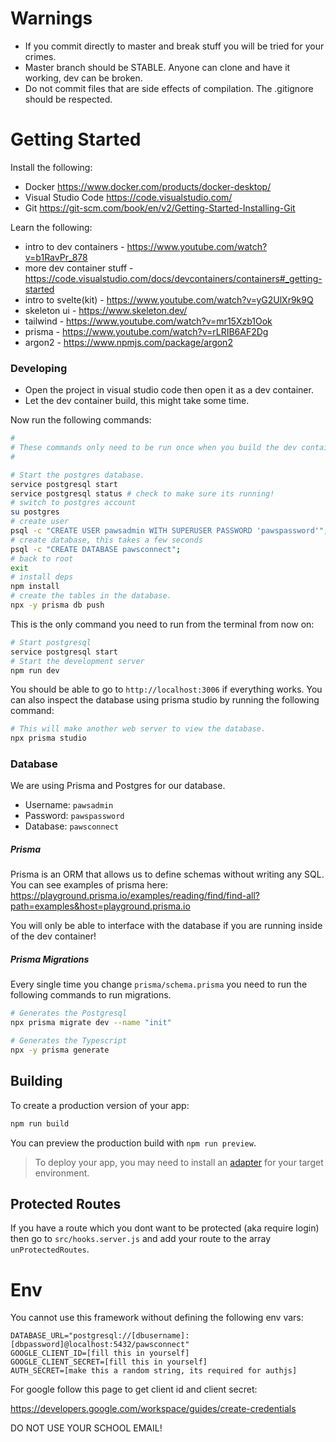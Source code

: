 # Warnings

- If you commit directly to master and break stuff you will be tried for your crimes.
- Master branch should be STABLE. Anyone can clone and have it working, dev can be broken.
- Do not commit files that are side effects of compilation. The .gitignore should be respected.

# Getting Started

Install the following:

- Docker https://www.docker.com/products/docker-desktop/
- Visual Studio Code https://code.visualstudio.com/
- Git https://git-scm.com/book/en/v2/Getting-Started-Installing-Git

Learn the following:

- intro to dev containers - https://www.youtube.com/watch?v=b1RavPr_878
- more dev container stuff - https://code.visualstudio.com/docs/devcontainers/containers#_getting-started
- intro to svelte(kit) - https://www.youtube.com/watch?v=yG2UlXr9k9Q
- skeleton ui - https://www.skeleton.dev/
- tailwind - https://www.youtube.com/watch?v=mr15Xzb1Ook
- prisma - https://www.youtube.com/watch?v=rLRIB6AF2Dg
- argon2 - https://www.npmjs.com/package/argon2

### Developing

- Open the project in visual studio code then open it as a dev container.
- Let the dev container build, this might take some time.

Now run the following commands:

```bash
#
# These commands only need to be run once when you build the dev container!!!
#

# Start the postgres database.
service postgresql start
service postgresql status # check to make sure its running!
# switch to postgres account
su postgres
# create user
psql -c "CREATE USER pawsadmin WITH SUPERUSER PASSWORD 'pawspassword'";
# create database, this takes a few seconds
psql -c "CREATE DATABASE pawsconnect";
# back to root
exit
# install deps
npm install
# create the tables in the database.
npx -y prisma db push
```

This is the only command you need to run from the terminal from now on:

```bash
# Start postgresql
service postgresql start
# Start the development server
npm run dev
```

You should be able to go to `http://localhost:3006` if everything works. You can also inspect the database using prisma studio by running the following command:

```bash
# This will make another web server to view the database.
npx prisma studio
```

### Database

We are using Prisma and Postgres for our database. 

- Username: `pawsadmin`
- Password: `pawspassword`
- Database: `pawsconnect`

##### Prisma

Prisma is an ORM that allows us to define schemas without writing any SQL. You can see examples of prisma here: https://playground.prisma.io/examples/reading/find/find-all?path=examples&host=playground.prisma.io

You will only be able to interface with the database if you are running inside of the dev container!

##### Prisma Migrations

Every single time you change `prisma/schema.prisma` you need to run the following commands to run migrations.

```bash
# Generates the Postgresql
npx prisma migrate dev --name "init"

# Generates the Typescript
npx -y prisma generate
```

## Building

To create a production version of your app:

```bash
npm run build
```

You can preview the production build with `npm run preview`.

> To deploy your app, you may need to install an [adapter](https://kit.svelte.dev/docs/adapters) for your target environment.

## Protected Routes

If you have a route which you dont want to be protected (aka require login) then go to `src/hooks.server.js` and add your route to the array `unProtectedRoutes`.

# Env

You cannot use this framework without defining the following env vars:

```
DATABASE_URL="postgresql://[dbusername]:[dbpassword]@localhost:5432/pawsconnect"
GOOGLE_CLIENT_ID=[fill this in yourself]
GOOGLE_CLIENT_SECRET=[fill this in yourself]
AUTH_SECRET=[make this a random string, its required for authjs]
```

For google follow this page to get client id and client secret:

https://developers.google.com/workspace/guides/create-credentials

DO NOT USE YOUR SCHOOL EMAIL!